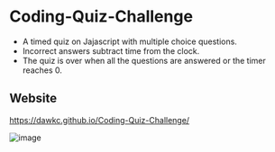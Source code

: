 # Coding-Quiz-Challenge
- A timed quiz on Jajascript with multiple choice questions.
- Incorrect answers subtract time from the clock.
- The quiz is over when all the questions are answered or the timer reaches 0.

## Website
https://dawkc.github.io/Coding-Quiz-Challenge/

![image](https://user-images.githubusercontent.com/83977228/126085706-754a0c87-bcf1-4981-98d3-aabe3294592f.png)




